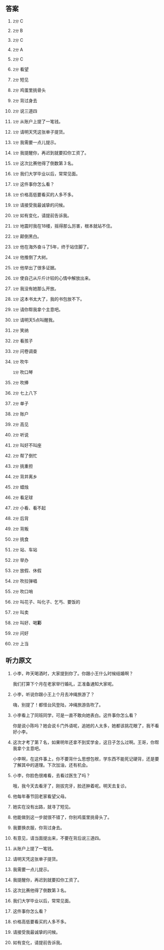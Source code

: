 ## 答案

1. `2分` C

2. `2分` B

3. `2分` C

4. `2分` A

5. `2分` C

6. `2分` 看望

7. `2分` 短见

8. `2分` 鸡蛋里挑骨头

9. `2分` 背过身去

10. `2分` 说三道四

11. `1分` 从账户上提了一笔钱。

12. `1分` 请明天凭这张单子提货。

13. `1分` 我需要一点儿提示。

14. `1分` 我提醒你，再迟到就要扣你工资了。

15. `1分` 这次比赛他得了倒数第３名。

16. `1分` 我们大学毕业以后，常常见面。

17. `1分` 这件事你怎么看？

18. `1分` 价格高低要看买的人多不多。

19. `1分` 请接受我最诚挚的问候。

20. `1分` 如有变化，请提前告诉我。

21. `1分` 地震时我在18楼，摇得那么厉害，根本就站不住。

22. `1分` 颠倒黑白。

23. `1分` 他在海外奋斗了5年，终于站住脚了。

24. `1分` 他推倒了大树。

25. `1分` 他举出了很多证据。

26. `1分` 使自己从斤斤计较的心情中解放出来。

27. `1分` 我没有她那么开放。

28. `1分` 这本书太大了，我的书包放不下。

29. `1分` 请你帮我拿个主意吧。

30. `1分` 请明天5点叫醒我。

31. `2分` 笑纳

32. `2分` 看孩子

33. `2分` 问卷调查

34. `1分` 吹牛

    `1分` 吹口琴

35. `2分` 吹捧

36. `2分` 七上八下

37. `2分` 单子

38. `2分` 账户

39. `2分` 高见

40. `2分` 听说

41. `2分` 叫好不叫座

42. `2分` 帮了倒忙

43. `2分` 挑重担

44. `2分` 背井离乡

45. `2分` 蜡烛

46. `2分` 看足球

47. `2分` 小看、看不起

48. `2分` 后背

49. `2分` 背叛

50. `2分` 挑食

51. `2分` 站、车站

52. `2分` 举办

53. `2分` 放假、休假

54. `2分` 吹拉弹唱

55. `2分` 吹口哨

56. `2分` 叫花子、叫化子、乞丐、要饭的

57. `2分` 叫卖

58. `2分` 叫好、喝**彩**

59. `2分` 问好

60. `2分` 上当



## 听力原文

1. 小李，昨天喝酒时，大家提到你了。你跟小王什么时候结婚啊？

   我们打算下个月在老家举行婚礼，正准备通知大家呢。

2. 小李，听说你跟小王上个月去冲绳旅游了？

   嗨，别提了！都怪台风登陆，冲绳旅游告吹了。

3. 小李看上了同班同学，可是一直不敢向她表白。这件事你怎么看？

   你是说小陈吗？她会说６门外语呢，追她的人太多，她都该挑花眼了，我不看好小李。

4. 这次才考了第７名，如果明年还拿不到奖学金，这日子怎么过啊。王哥，你帮我拿个主意吧。

   小李啊，在这件事上，你不要背什么思想包袱，学东西不能死记硬背，还是要了解其中的道理。下次加油，还有机会。

5. 小李，你脸色很难看，去看过医生了吗？

   哦，我今天去看牙了，刚拔完牙，脸还肿着呢。明天去复诊。

6. 他每年春节回老家看望父母。

7. 她实在没有出路，就寻了短见。

8. 他能做到这一步就很不错了，你别鸡蛋里挑骨头了。

9. 我要换衣服，你背过身去。

10. 有意见，请当面提出来，不要在背后说三道四。

11. 从账户上提了一笔钱。

12. 请明天凭这张单子提货。

13. 我需要一点儿提示。

14. 我提醒你，再迟到就要扣你工资了。

15. 这次比赛他得了倒数第３名。

16. 我们大学毕业以后，常常见面。

17. 这件事你怎么看？

18. 价格高低要看买的人多不多。

19. 请接受我最诚挚的问候。

20. 如有变化，请提前告诉我。
